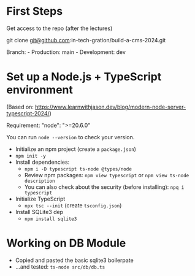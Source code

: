 # First Steps

  Get access to the repo (after the lectures)

  git clone git@github.com:in-tech-gration/build-a-cms-2024.git

  Branch:
    - Production: main
    - Development: dev

# Set up a Node.js + TypeScript environment

  (Based on: https://www.learnwithjason.dev/blog/modern-node-server-typescript-2024/)

  Requirement: "node": ">=20.6.0"

  You can run `node --version` to check your version.

  - Initialize an npm project (create a `package.json`)
  - `npm init -y`
  - Install dependencies:
    - `npm i -D typescript ts-node @types/node`
    - Review npm packages: `npm view typescript` or `npm view ts-node description`
    - You can also check about the security (before installing): `npq i typescript`
  - Initialize TypeScript
    - `npx tsc --init` (create `tsconfig.json`)
  - Install SQLite3 dep
    - `npm install sqlite3`

# Working on DB Module  

  - Copied and pasted the basic sqlite3 boilerpate
  - ...and tested: `ts-node src/db/db.ts`